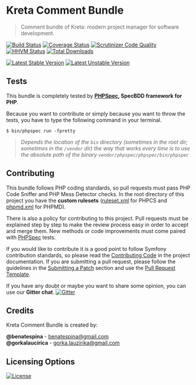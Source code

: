 # Kreta Comment Bundle
> Comment bundle of Kreta: modern project manager for software development.

[![Build Status](https://travis-ci.org/kreta-plugins/CommentBundle.svg?branch=master)](https://travis-ci.org/kreta-plugins/CommentBundle)
[![Coverage Status](https://img.shields.io/coveralls/kreta-plugins/CommentBundle.svg)](https://coveralls.io/r/kreta-plugins/CommentBundle)
[![Scrutinizer Code Quality](https://scrutinizer-ci.com/g/kreta-plugins/CommentBundle/badges/quality-score.png?b=master)](https://scrutinizer-ci.com/g/kreta-plugins/CommentBundle/?branch=master)
[![HHVM Status](http://hhvm.h4cc.de/badge/kreta/comment-bundle.svg)](http://hhvm.h4cc.de/package/kreta/comment-bundle)
[![Total Downloads](https://poser.pugx.org/kreta/comment-bundle/downloads)](https://packagist.org/packages/kreta/comment-bundle)

[![Latest Stable Version](https://poser.pugx.org/kreta/comment-bundle/v/stable.svg)](https://packagist.org/packages/kreta/comment-bundle)
[![Latest Unstable Version](https://poser.pugx.org/kreta/comment-bundle/v/unstable.svg)](https://packagist.org/packages/kreta/comment-bundle)

Tests
-----

This bundle is completely tested by **[PHPSpec][1], SpecBDD framework for PHP**.

Because you want to contribute or simply because you want to throw the tests, you have to type the following command
in your terminal.

    $ bin/phpspec run -fpretty

>*Depends the location of the `bin` directory (sometimes in the root dir; sometimes in the `/vendor` dir) the way that
works every time is to use the absolute path of the binary `vendor/phpspec/phpspec/bin/phpspec`*

Contributing
------------

This bundle follows PHP coding standards, so pull requests must pass PHP Code Sniffer and PHP Mess Detector
checks. In the root directory of this project you have the **custom rulesets** ([ruleset.xml]() for PHPCS and
[phpmd.xml]() for PHPMD).

There is also a policy for contributing to this project. Pull requests must
be explained step by step to make the review process easy in order to
accept and merge them. New methods or code improvements must come paired with [PHPSpec][1] tests.

If you would like to contribute it is a good point to follow Symfony contribution standards,
so please read the [Contributing Code][2] in the project
documentation. If you are submitting a pull request, please follow the guidelines
in the [Submitting a Patch][3] section and use the [Pull Request Template][4].

If you have any doubt or maybe you want to share some opinion, you can use our **Gitter chat**.
[![Gitter](https://badges.gitter.im/Join%20Chat.svg)](https://gitter.im/kreta/kreta?utm_source=badge&utm_medium=badge&utm_campaign=pr-badge&utm_content=badge)

[1]: http://www.phpspec.net/
[2]: http://symfony.com/doc/current/contributing/code/index.html
[3]: http://symfony.com/doc/current/contributing/code/patches.html#check-list
[4]: http://symfony.com/doc/current/contributing/code/patches.html#make-a-pull-request

Credits
-------
Kreta Comment Bundle is created by:
>
**@benatespina** - [benatespina@gmail.com](mailto:benatespina@gmail.com)<br/>
**@gorkalaucirica** - [gorka.lauzirika@gmail.com](mailto:gorka.lauzirika@gmail.com)

Licensing Options
-----------------
[![License](https://poser.pugx.org/kreta/comment-bundle/license.svg)](https://github.com/kreta/kreta/blob/master/LICENSE)
